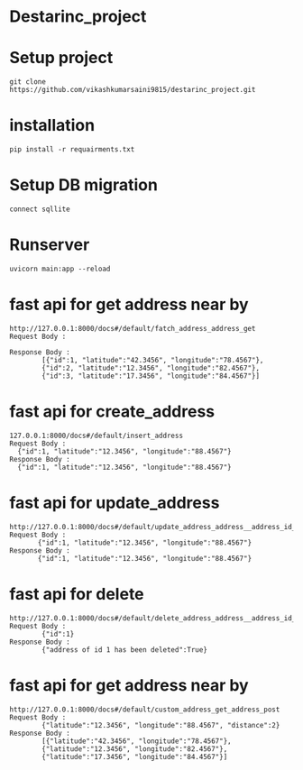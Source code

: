 # Destarinc_project

# Setup project
```
git clone https://github.com/vikashkumarsaini9815/destarinc_project.git
```
#  installation
``` 
pip install -r requairments.txt
```
# Setup DB migration
```
connect sqllite
```
# Runserver 
```
uvicorn main:app --reload
```
# fast api for get address near by 
```
http://127.0.0.1:8000/docs#/default/fatch_address_address_get
Request Body :
        
Response Body :
        [{"id":1, "latitude":"42.3456", "longitude":"78.4567"},
        {"id":2, "latitude":"12.3456", "longitude":"82.4567"},
        {"id":3, "latitude":"17.3456", "longitude":"84.4567"}]
```


# fast api for create_address


```
127.0.0.1:8000/docs#/default/insert_address
Request Body :
  {"id":1, "latitude":"12.3456", "longitude":"88.4567"}
Response Body :
  {"id":1, "latitude":"12.3456", "longitude":"88.4567"}
```


# fast api for update_address

```
http://127.0.0.1:8000/docs#/default/update_address_address__address_id__put
Request Body : 
       {"id":1, "latitude":"12.3456", "longitude":"88.4567"}
Response Body :
       {"id":1, "latitude":"12.3456", "longitude":"88.4567"}
```


# fast api for delete

```
http://127.0.0.1:8000/docs#/default/delete_address_address__address_id__delete
Request Body :
        {"id":1}
Response Body :
        {"address of id 1 has been deleted":True}
```

# fast api for get address near by 

```
http://127.0.0.1:8000/docs#/default/custom_address_get_address_post
Request Body :
        {"latitude":"12.3456", "longitude":"88.4567", "distance":2}
Response Body :
        [{"latitude":"42.3456", "longitude":"78.4567"},
        {"latitude":"12.3456", "longitude":"82.4567"},
        {"latitude":"17.3456", "longitude":"84.4567"}]
        
        
```
